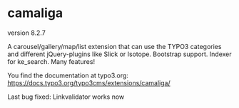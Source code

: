 # camaliga

version 8.2.7

A carousel/gallery/map/list extension that can use the TYPO3 categories and different jQuery-plugins like Slick or Isotope. Bootstrap support. Indexer for ke_search. Many features!

You find the documentation at typo3.org:
https://docs.typo3.org/typo3cms/extensions/camaliga/

Last bug fixed:
Linkvalidator works now